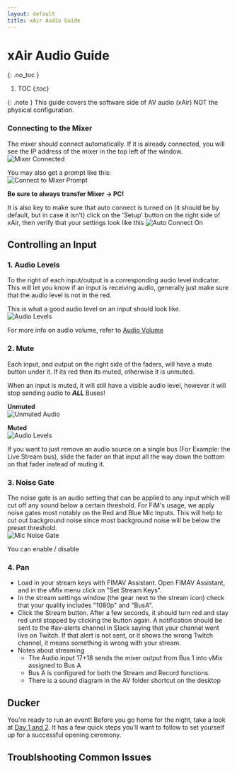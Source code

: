 ```yaml
---
layout: default
title: xAir Audio Guide
---
```


# xAir Audio Guide
{: .no_toc }

1. TOC
{:toc}

{: .note }
This guide covers the software side of AV audio (xAir) NOT the physical configuration.

### Connecting to the Mixer
The mixer should connect automatically. If it is already connected, you will see the IP address of the mixer in the top left of the window.
![Mixer Connected](../xair-audio-guide/assets/xair-connected.png)

You may also get a prompt like this:<br>
![Connect to Mixer Prompt](../xair-audio-guide/assets/connect-to-mixer-prompt.png)

**Be sure to always transfer Mixer -> PC!**

It is also key to make sure that auto connect is turned on (it should be by default, but in case it isn't) click on the 'Setup' button on the right side of xAir, then verify that your settings look like this
![Auto Connect On](../xair-audio-guide/assets/auto-connect-on.png)
 
## Controlling an Input
 
### 1. Audio Levels

To the right of each input/output is a corresponding audio level indicator. This will let you know if an input is receiving audio, generally just make sure that the audio level is not in the red.

This is what a good audio level on an input should look like.<br>
![Audio Levels](../xair-audio-guide/assets/audio-levels.png)

For more info on audio volume, refer to [Audio Volume](../audio-volume)
 
### 2. Mute

Each input, and output on the right side of the faders, will have a mute button under it. If its red then its muted, otherwise it is unmuted.<br>

When an input is muted, it will still have a visible audio level, however it will stop sending audio to ***ALL*** Buses!<br>

**Unmuted**<br>
![Unmuted Audio](../xair-audio-guide/assets/unmuted-audio-out.png)

**Muted**<br>
![Audio Levels](../xair-audio-guide/assets/muted-audio-out.png)

If you want to just remove an audio source on a single bus (For Example: the Live Stream bus), slide the fader on that input all the way down the bottom on that fader instead of muting it.
 
### 3. Noise Gate
The noise gate is an audio setting that can be applied to any input which will cut off any sound below a certain threshold. For FiM's usage, we apply noise gates most notably on the Red and Blue Mic Inputs. This will help to cut out background noise since most background noise will be below the preset threshold.<br>
![Mic Noise Gate](../xair-audio-guide/assets/muted-audio-out.png)

You can enable / disable 


### 4. Pan
- Load in your stream keys with FIMAV Assistant. Open FIMAV Assistant, and in the vMix menu click on "Set Stream Keys".
- In the stream settings window (the gear next to the stream icon) check that your quality includes "1080p" and "BusA".
- Click the Stream button. After a few seconds, it should turn red and stay red until stopped by clicking the button again. A notification should be sent to the #av-alerts channel in Slack saying that your channel went live on Twitch. If that alert is not sent, or it shows the wrong Twitch channel, it means something is wrong with your stream.
- Notes about streaming 
    - The Audio input 17+18 sends the mixer output from Bus 1 into vMix assigned to Bus A 
    - Bus A is configured for both the Stream and Record functions. 
    - There is a sound diagram in the AV folder shortcut on the desktop

## Ducker

You're ready to run an event! Before you go home for the night, take a look at [Day 1 and 2](../day-1-and-2). It has a few quick steps you'll want to follow to set yourself up for a successful opening ceremony.

## Troublshooting Common Issues